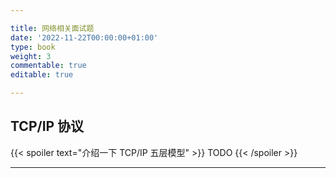 ```yaml
---

title: 网络相关面试题
date: '2022-11-22T00:00:00+01:00'
type: book
weight: 3
commentable: true
editable: true

---
```


## TCP/IP 协议

{{< spoiler text="介绍一下 TCP/IP 五层模型" >}}
TODO
{{< /spoiler >}}

---